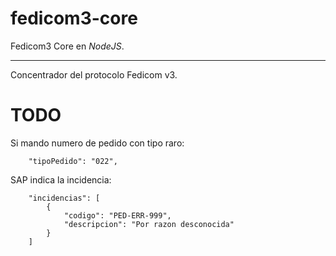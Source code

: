 # fedicom3-core
Fedicom3 Core en _NodeJS_.

---

Concentrador del protocolo Fedicom v3.

# TODO

Si mando numero de pedido con tipo raro:
```
    "tipoPedido": "022",
```

SAP indica la incidencia:
```
    "incidencias": [
        {
            "codigo": "PED-ERR-999",
            "descripcion": "Por razon desconocida"
        }
    ]
```